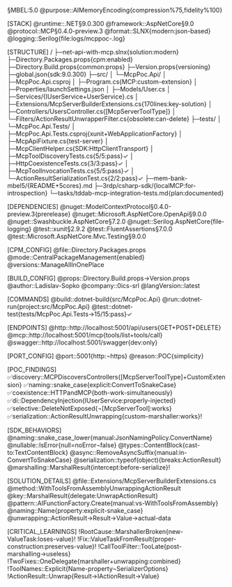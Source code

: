 §MBEL:5.0
@purpose::AIMemoryEncoding{compression%75,fidelity%100}

[STACK]
@runtime::.NET§9.0.300
@framework::AspNetCore§9.0
@protocol::MCP§0.4.0-preview.3
@format::SLNX{modern:json-based}
@logging::Serilog{file:logs/mcppoc-.log}

[STRUCTURE]
/
├─net-api-with-mcp.slnx{solution:modern}
├─Directory.Packages.props{cpm:enabled}
├─Directory.Build.props{common:props}
├─Version.props{versioning}
├─global.json{sdk:9.0.300}
├─src/
│ └─McpPoc.Api/
│   ├─McpPoc.Api.csproj
│   ├─Program.cs{MCP:custom-extension}
│   ├─Properties/launchSettings.json
│   ├─Models/User.cs
│   ├─Services/{IUserService+UserService}.cs
│   ├─Extensions/McpServerBuilderExtensions.cs{170lines:key-solution}
│   ├─Controllers/UsersController.cs{[McpServerToolType]}
│   └─Filters/ActionResultUnwrapperFilter.cs{obsolete:can-delete}
├─tests/
│ └─McpPoc.Api.Tests/
│   ├─McpPoc.Api.Tests.csproj{xunit+WebApplicationFactory}
│   ├─McpApiFixture.cs{test-server}
│   ├─McpClientHelper.cs{SDK:HttpClientTransport}
│   ├─McpToolDiscoveryTests.cs{5/5:pass}✓
│   ├─HttpCoexistenceTests.cs{3/3:pass}✓
│   ├─McpToolInvocationTests.cs{5/5:pass}✓
│   └─ActionResultSerializationTest.cs{2/2:pass}✓
├─mem-bank-mbel5/{README+5cores}.md
├─3rdp/csharp-sdk/{localMCP:for-introspection}
└─tasks/tddab-mcp-integration-tests.md{plan:documented}

[DEPENDENCIES]
@nuget::ModelContextProtocol§0.4.0-preview.3{prerelease}
@nuget::Microsoft.AspNetCore.OpenApi§9.0.0
@nuget::Swashbuckle.AspNetCore§7.2.0
@nuget::Serilog.AspNetCore{file-logging}
@test::xunit§2.9.2
@test::FluentAssertions§7.0.0
@test::Microsoft.AspNetCore.Mvc.Testing§9.0.0

[CPM_CONFIG]
@file::Directory.Packages.props
@mode::CentralPackageManagement{enabled}
@versions::ManageAllInOnePlace

[BUILD_CONFIG]
@props::Directory.Build.props→Version.props
@author::Ladislav-Sopko
@company::0ics-srl
@langVersion::latest

[COMMANDS]
@build::dotnet-build{src/McpPoc.Api}
@run::dotnet-run{project:src/McpPoc.Api}
@test::dotnet-test{tests/McpPoc.Api.Tests→15/15:pass}✓

[ENDPOINTS]
@http::http://localhost:5001/api/users{GET+POST+DELETE}
@mcp::http://localhost:5001/mcp{tools/list+tools/call}
@swagger::http://localhost:5001/swagger{dev:only}

[PORT_CONFIG]
@port::5001{http:¬https}
@reason::POC{simplicity}

[POC_FINDINGS]
✅discovery::MCPDiscoversControllers{[McpServerToolType]+CustomExtension}
✅naming::snake_case{explicit:ConvertToSnakeCase}
✅coexistence::HTTPandMCP{both-work-simultaneously}
✅di::DependencyInjection{IUserService:properly-injected}
✅selective::DeleteNotExposed{¬[McpServerTool]:works}
✅serialization::ActionResultUnwrapping{custom-marshaller:works}!

[SDK_BEHAVIORS]
@naming::snake_case_lower{manual:JsonNamingPolicy.ConvertName}
@nullable::IsError{null=noError¬false}
@types::ContentBlock{cast-to:TextContentBlock}
@async::RemoveAsyncSuffix{manual:in-ConvertToSnakeCase}
@serialization::typeof(object){breaks:ActionResult<T>}
@marshalling::MarshalResult{intercept:before-serialize}!

[SOLUTION_DETAILS]
@file::Extensions/McpServerBuilderExtensions.cs
@method::WithToolsFromAssemblyUnwrappingActionResult
@key::MarshalResult{delegate:UnwrapActionResult}
@pattern::AIFunctionFactory.Create{manual:vs-WithToolsFromAssembly}
@naming::Name{property:explicit-snake_case}
@unwrapping::ActionResult<T>→Result→Value→actual-data

[CRITICAL_LEARNINGS]
!RootCause::MarshallerBroken{new-ValueTask:loses-value}!
!Fix::ValueTaskFromResult{proper-construction:preserves-value}!
!CallToolFilter::TooLate{post-marshalling→useless}
!TwoFixes::OneDelegate{marshaller+unwrapping:combined}
!ToolNames::Explicit{Name-property¬SerializerOptions}
!ActionResult::Unwrap{Result→IActionResult→Value}
